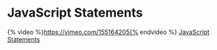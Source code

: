 # JavaScript Statements

{% video %}https://vimeo.com/155164205{% endvideo %}
[JavaScript Statements](https://vimeo.com/155164205/6435eab672)
